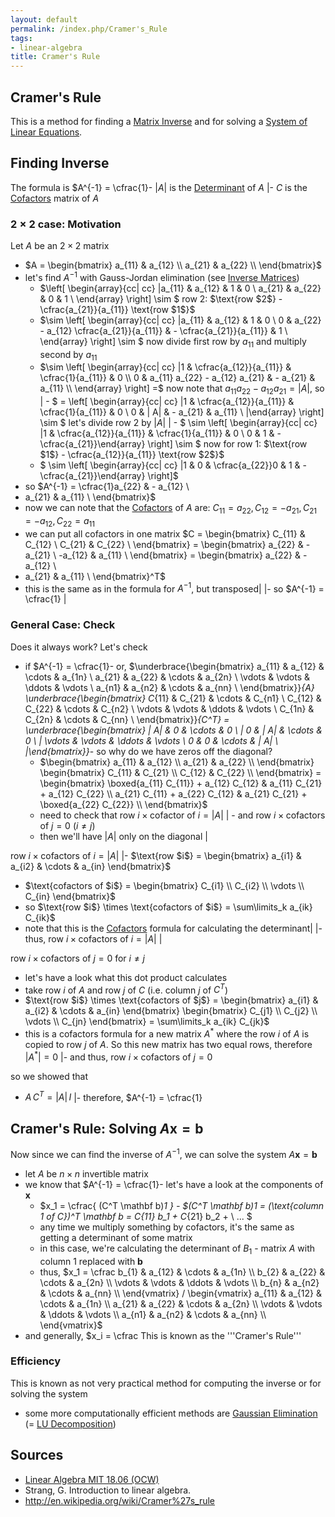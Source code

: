 ```yaml
---
layout: default
permalink: /index.php/Cramer's_Rule
tags:
- linear-algebra
title: Cramer's Rule
---
```

## Cramer's Rule
This is a method for finding a [Matrix Inverse](Inverse_Matrices) and for solving a [System of Linear Equations](System_of_Linear_Equations).


## Finding Inverse
The formula is $A^{-1} = \cfrac{1}- $| A|$ is the [Determinant](Determinant) of $A$  |- $C$ is the [Cofactors](Cofactors) matrix of $A$ 


### $2 \times 2$ case: Motivation
Let $A$ be an $2 \times 2$ matrix
- $A = \begin{bmatrix}
a_{11} & a_{12} \\
a_{21} & a_{22} \\
\end{bmatrix}$
- let's find $A^{-1}$ with Gauss-Jordan elimination (see [Inverse Matrices](Inverse_Matrices))
  - $\left[ \begin{array}{cc| cc} |a_{11} & a_{12} & 1 & 0 \\ 
a_{21} & a_{22} & 0 & 1 \\
\end{array} \right] \sim $ row 2: $\text{row $2$} - \cfrac{a_{21}}{a_{11}} \text{row $1$}$
  - $\sim \left[ \begin{array}{cc| cc} |a_{11} & a_{12} & 1 & 0 \\ 
0 & a_{22} - a_{12} \cfrac{a_{21}}{a_{11}} & - \cfrac{a_{21}}{a_{11}} & 1 \\
\end{array} \right] \sim $ now divide first row by $a_{11}$ and multiply second by $a_{11}$
  - $\sim \left[ \begin{array}{cc| cc} |1 & \cfrac{a_{12}}{a_{11}} & \cfrac{1}{a_{11}} & 0 \\ 
0 & a_{11} a_{22} - a_{12} a_{21} & - a_{21} & a_{11} \\
\end{array} \right] =$ now note that $a_{11} a_{22} - a_{12} a_{21} = |  A |$, so |  - $ = \left[ \begin{array}{cc| cc} |1 & \cfrac{a_{12}}{a_{11}} & \cfrac{1}{a_{11}} & 0 \\ 
0 & | A| & - a_{21} & a_{11} \\ |\end{array} \right] \sim $ let's divide row 2 by $| A|$ |  - $ \sim \left[ \begin{array}{cc| cc} |1 & \cfrac{a_{12}}{a_{11}} & \cfrac{1}{a_{11}} & 0 \\ 
0 & 1 & - \cfrac{a_{21}}\end{array} \right] \sim $ now for row 1: $\text{row $1$} - \cfrac{a_{12}}{a_{11}} \text{row $2$}$
  - $ \sim \left[ \begin{array}{cc| cc} |1 & 0 & \cfrac{a_{22}}0 & 1 & - \cfrac{a_{21}}\end{array} \right]$
- so $A^{-1} = \cfrac{1}a_{22} & - a_{12} \\
- a_{21} & a_{11} \\
\end{bmatrix}$
- now we can note that the [Cofactors](Cofactors) of $A$ are: $C_{11} = a_{22}, C_{12} = -a_{21}, C_{21} = - a_{12}, C_{22} = a_{11}$
- we can put all cofactors in one matrix $C = \begin{bmatrix}
C_{11} & C_{12} \\
C_{21} & C_{22} \\
\end{bmatrix} = 
\begin{bmatrix}
a_{22} & -a_{21} \\
-a_{12} & a_{11} \\
\end{bmatrix} =
\begin{bmatrix}
a_{22} & - a_{12} \\
- a_{21} & a_{11} \\
\end{bmatrix}^T$
- this is the same as in the formula for $A^{-1}$, but transposed|   |- so $A^{-1} = \cfrac{1} |

### General Case: Check
Does it always work? Let's check 
- if $A^{-1} = \cfrac{1}- or, $\underbrace{\begin{bmatrix}
  a_{11} & a_{12} & \cdots & a_{1n} \\
  a_{21} & a_{22} & \cdots & a_{2n} \\
  \vdots & \vdots & \ddots & \vdots \\
  a_{n1} & a_{n2} & \cdots & a_{nn} \\
\end{bmatrix}}_{A} 
\underbrace{\begin{bmatrix}
  C_{11} & C_{21} & \cdots & C_{n1} \\
  C_{12} & C_{22} & \cdots & C_{n2} \\
  \vdots & \vdots & \ddots & \vdots \\
  C_{1n} & C_{2n} & \cdots & C_{nn} \\
\end{bmatrix}}_{C^T} = 
\underbrace{\begin{bmatrix}
  | A| & 0 & \cdots & 0 \\ |  0 & | A| & \cdots & 0 \\ |  \vdots & \vdots & \ddots & \vdots \\
  0 & 0 & \cdots & | A| \\ |\end{bmatrix}}_- so why do we have zeros off the diagonal?
  - $\begin{bmatrix}
a_{11} & a_{12} \\
a_{21} & a_{22} \\
\end{bmatrix} \begin{bmatrix}
C_{11} & C_{21} \\
C_{12} & C_{22} \\
\end{bmatrix} = 
\begin{bmatrix}
\boxed{a_{11} C_{11}} + a_{12} C_{12} & a_{11} C_{21} + a_{12} C_{22} \\
a_{21} C_{11} + a_{22} C_{12} & a_{21} C_{21} + \boxed{a_{22} C_{22}} \\
\end{bmatrix}$
  - need to check that $\text{row $i$} \times \text{cofactor of $i$} = | A|$ |  - and $\text{row $i$} \times \text{cofactors of $j$} = 0$ ($i \ne j$)
  - then we'll have $| A|$ only on the diagonal |

$\text{row $i$} \times \text{cofactors of $i$} = | A|$ |- $\text{row $i$} = \begin{bmatrix} a_{i1} & a_{i2} & \cdots & a_{in} \end{bmatrix}$
- $\text{cofactors of $i$} = \begin{bmatrix} C_{i1} \\ C_{i2} \\ \vdots \\ C_{in} \end{bmatrix}$
- so $\text{row $i$} \times \text{cofactors of $i$} = \sum\limits_k a_{ik} C_{ik}$
- note that this is the [Cofactors](Cofactors) formula for calculating the determinant|   |- thus, $\text{row $i$} \times \text{cofactors of $i$} = |A|$ |

$\text{row $i$} \times \text{cofactors of $j$} = 0$ for $i \ne j$
- let's have a look what this dot product calculates
- take row $i$ of $A$ and row $j$ of $C$ (i.e. column $j$ of $C^T$)
- $\text{row $i$} \times \text{cofactors of $j$} = \begin{bmatrix} a_{i1} & a_{i2} & \cdots & a_{in} \end{bmatrix} \begin{bmatrix} C_{j1} \\ C_{j2} \\ \vdots \\ C_{jn} \end{bmatrix} = \sum\limits_k a_{ik} C_{jk}$
- this is a cofactors formula for a new matrix $A^*$ where the row $i$ of $A$ is copied to row $j$ of $A$. So this new matrix has two equal rows, therefore $|  A^* | = 0$  |- and thus, $\text{row $i$} \times \text{cofactors of $j$} = 0$


so we showed that 
- $A \, C^T = | A| \, I$ |- therefore, $A^{-1} = \cfrac{1}

## Cramer's Rule: Solving $A \mathbf x = \mathbf b$
Now since we can find the inverse of $A^{-1}$, we can solve the system $A \mathbf x = \mathbf b$
- let $A$ be $n \times n$ invertible matrix
- we know that $A^{-1} = \cfrac{1}- let's have a look at the components of $\mathbf x$
  - $x_1 = \cfrac{ (C^T \mathbf b)_1 }  - $(C^T \mathbf b)_1  = (\text{column 1 of $C$})^T \mathbf b = C_{11} b_1 + C_{21} b_2 + \ ... $
  - any time we multiply something by cofactors, it's the same as getting a determinant of some matrix
  - in this case, we're calculating the determinant of $B_1$ - matrix $A$ with column 1 replaced with $\mathbf b$ 
  - thus, $x_1 = \cfrac  b_{1} & a_{12} & \cdots & a_{1n} \\
  b_{2} & a_{22} & \cdots & a_{2n} \\
  \vdots & \vdots & \ddots & \vdots \\
  b_{n} & a_{n2} & \cdots & a_{nn} \\
\end{vmatrix} / \begin{vmatrix}
  a_{11} & a_{12} & \cdots & a_{1n} \\
  a_{21} & a_{22} & \cdots & a_{2n} \\
  \vdots & \vdots & \ddots & \vdots \\
  a_{n1} & a_{n2} & \cdots & a_{nn} \\
\end{vmatrix}$
- and generally, $x_i = \cfrac
This is known as the '''Cramer's Rule'''


### Efficiency
This is known as not very practical method for computing the inverse or for solving the system
- some more computationally efficient methods are [Gaussian Elimination](Gaussian_Elimination) (= [LU Decomposition](LU_Decomposition))



## Sources
- [Linear Algebra MIT 18.06 (OCW)](Linear_Algebra_MIT_18.06_(OCW))
- Strang, G. Introduction to linear algebra.
- http://en.wikipedia.org/wiki/Cramer%27s_rule
